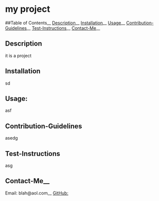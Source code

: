 # my project

  ##Table of Contents__
  [Description](#Description)__
  [Installation](#Installation)__
  [Usage](#Usage)__
  [Contribution-Guidelines](#Contribution-Guidelines)__
  [Test-Instructions](#Test-Instructions)__
  [Contact-Me](#Contact-Me)__

  ## Description

  it is a project
  
  ## Installation
  
  sd

  ## Usage:

  asf

  ## Contribution-Guidelines

  asedg

  ## Test-Instructions

  asg

  ## Contact-Me__

  Email: blah@aol.com__
  [GitHub:](https://github.com/asbaxter)

  